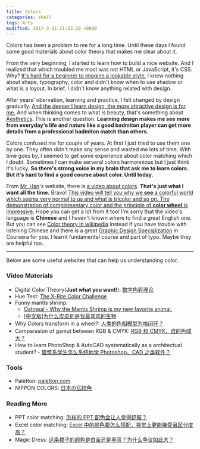 ```yaml
---
title: Colors
categories: shell
tags: Arts
modified: 2017-3-31 21:53:20 +0800
---
```


Colors has been a problem to me for a long time. Until these days I found some good materials about color theory that makes me clear about it.

<!--shoreline-->

From the very beginning, I started to learn how to build a nice website. And I realized that which troubled me most was not HTML or JavaScript, it's CSS. Why? <u>It's hard for a beginner to imagine a lookable style.</u> I knew nothing about shape, typography, color and didn't know when to use shadow or what is a loyout. In brief, I didn't know anything related with design.

After years' obervation, learning and practice, I felt changed by design gradually. <u>And the deeper I learn design, the more attractive design is for me.</u> And when thinking comes to what is beauty, that's something about [Aesthetics](https://en.wikipedia.org/wiki/Aesthetics). This is another question. **Learning design makes me see more from everyday's life and nature like a good badmiton player can get more details from a professional badmiton match than others.**

Colors confused me for couple of years. At first I just tried to use them one by one. They often didn't make any sense and wasted me lots of time. With time goes by, I seemed to get some experience about color matching which I doubt. Sometimes I can make serveral colors harmonnious but I just think it's lucky. **So there's strong voice in my brain that ask me to learn colors. But it's hard to find a good course about color. Until today.**

From [Mr. Han](http://hanshilin.com/about/)'s website, there is [a video about colors](http://hanshilin.com/software/photoshop/photoshop-2/). **That's just what I want all the time.** Bravo! <u>This video will tell you why we <b>see</b> a colorful world which seems very normal to us and what is tricolor and so on. The demonstration of complementary color and the principle of <b>color wheel</b> is impressive.</u> Hope you can get a lot from it too! I'm sorry that the video's language is **Chinese** and I haven't known where to find a great English one. But you can see [Color theory in wikipedia](https://en.wikipedia.org/wiki/Color_theory) instead if you have trouble with listening Chinese and there is a great [Graphic Design Specialization](https://www.coursera.org/specializations/graphic-design) in Coursera for you. I learnt fundamental course and part of typo. Maybe they are helpful too.

---

Below are some useful websites that can help us understanding color.

### Video Materials
- Digital Color Theory(**Just what you want!**): [数字色彩理论](http://hanshilin.com/software/photoshop/photoshop-2/)
- Hue Test: [The X-Rite Color Challenge](http://www.xrite.com/hue-test)
- Funny mantis shrimp: 
	- [Oatmeal - Why the Mantis Shrimp is my new favorite animal.](http://theoatmeal.com/comics/mantis_shrimp)
	- [\[中文版\]为什么皮皮虾是我最喜欢的生物](http://www.wtoutiao.com/p/1411mCz.html)
- Why Colors transform in a wheel?: [人类的色相模型为啥闭环？](https://www.zhihu.com/question/37622957)
- Comparasion of gamut between RGB & CMYK: [RGB 和 CMYK，谁的色域大？](https://zhuanlan.zhihu.com/p/19652492)
- How to learn PhotoShop & AutoCAD systematically as a architectual student? - [建筑系学生怎么系统地学 Photoshop、CAD 之类软件？](https://www.zhihu.com/question/29985397)

### Tools
- Paletton: [paletton.com](http://paletton.com/)
- NIPPON COLORS: [日本の伝統色](http://nipponcolors.com/)

### Reading More
- PPT color matching: [怎样的 PPT 配色会让人觉得舒服？](https://www.zhihu.com/question/30709836)
- Excel color matching: [Excel 中的颜色要怎么搭配，视觉上更能接受且区分度高？](https://www.zhihu.com/question/21702667)
- Magic Dress: [这条裙子的颜色是白金还是黑蓝？为什么争议如此大？](https://www.zhihu.com/question/28398932)